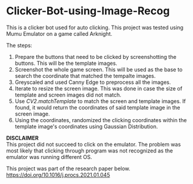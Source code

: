 # Clicker-Bot-using-Image-Recog
This is a clicker bot used for auto clicking. This project was tested using Mumu Emulator on a game called Arknight.

The steps:
1. Prepare the buttons that need to be clicked by screenshotting the buttons. This will be the template images.
2. Screenshot the whole game screen. This will be used as the base to search the coordinate that matched the tempalte images.
3. Greyscaled and used Canny Edge to preprocess all the images.
4. Iterate to resize the screen image. This was done in case the size of template and screen images did not match.
5. Use <i>CV2.matchTemplate</i> to match the screen and template images. If found, it would return the coordinates of said template image in the screen image.
6. Using the coordinates, randomized the clicking coordinates within the template image's coordinates using Gaussian Distribution.


<b>DISCLAIMER</b><br>
This project did not succeed to click on the emulator. The problem was most likely that clicking through program was not recognized as the emulator was running different OS.

This project was part of the research paper below.
https://doi.org/10.1016/j.procs.2021.01.045
